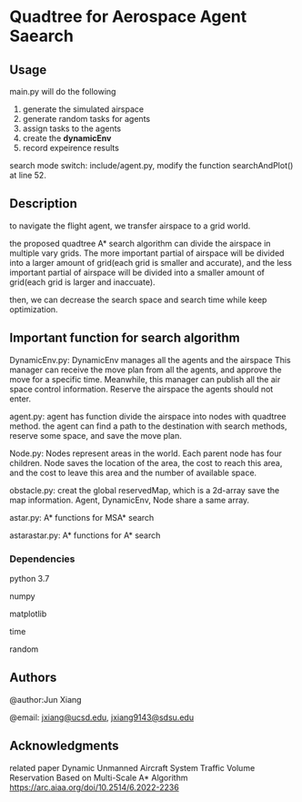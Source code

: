 # Quadtree for Aerospace Agent Saearch
## Usage
main.py will do the following
1. generate the simulated airspace
2. generate random tasks for agents
3. assign tasks to the agents
4. create the **dynamicEnv**
5. record expeirence results

search mode switch:
include/agent.py, modify the function searchAndPlot() at line 52. 
## Description
to navigate the flight agent, we transfer airspace to a grid world. 

the proposed quadtree A* search algorithm can divide the airspace in multiple vary grids. The more important partial of airspace will be divided into a larger amount of grid(each grid is smaller and accurate), and the less important partial of airspace will be divided into a smaller amount of grid(each grid is larger and inaccuate). 

then, we can decrease the search space and search time while keep optimization. 


## Important function for search algorithm
DynamicEnv.py: DynamicEnv manages all the agents and the airspace
This manager can receive the move plan from all the agents, and approve the move for a specific time. 
Meanwhile, this manager can publish all the air space control information. Reserve the airspace the agents should not enter.

agent.py: agent has function divide the airspace into nodes with quadtree method. the agent can find a path to the destination with search methods, reserve some space, and save the move plan.

Node.py: Nodes represent areas in the world. Each parent node has four children.  Node saves the location of the area, the cost to reach this area, and the cost to leave this area and the number of available space.

obstacle.py: creat the global reservedMap, which is a 2d-array save the map information. Agent, DynamicEnv, Node share a same array.

astar.py: A* functions for MSA* search

astarastar.py: A* functions for A* search


### Dependencies
python 3.7

numpy

matplotlib

time

random

## Authors

@author:Jun Xiang 

@email: jxiang@ucsd.edu, jxiang9143@sdsu.edu 



## Acknowledgments
related paper
Dynamic Unmanned Aircraft System Traffic Volume Reservation Based on Multi-Scale A* Algorithm 
https://arc.aiaa.org/doi/10.2514/6.2022-2236

